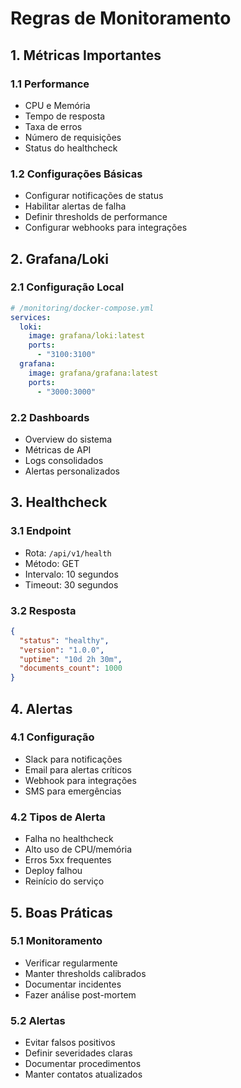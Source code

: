 # Regras de Monitoramento

## 1. Métricas Importantes

### 1.1 Performance

- CPU e Memória
- Tempo de resposta
- Taxa de erros
- Número de requisições
- Status do healthcheck

### 1.2 Configurações Básicas

- Configurar notificações de status
- Habilitar alertas de falha
- Definir thresholds de performance
- Configurar webhooks para integrações

## 2. Grafana/Loki

### 2.1 Configuração Local

```yaml
# /monitoring/docker-compose.yml
services:
  loki:
    image: grafana/loki:latest
    ports:
      - "3100:3100"
  grafana:
    image: grafana/grafana:latest
    ports:
      - "3000:3000"
```

### 2.2 Dashboards

- Overview do sistema
- Métricas de API
- Logs consolidados
- Alertas personalizados

## 3. Healthcheck

### 3.1 Endpoint

- Rota: `/api/v1/health`
- Método: GET
- Intervalo: 10 segundos
- Timeout: 30 segundos

### 3.2 Resposta

```json
{
  "status": "healthy",
  "version": "1.0.0",
  "uptime": "10d 2h 30m",
  "documents_count": 1000
}
```

## 4. Alertas

### 4.1 Configuração

- Slack para notificações
- Email para alertas críticos
- Webhook para integrações
- SMS para emergências

### 4.2 Tipos de Alerta

- Falha no healthcheck
- Alto uso de CPU/memória
- Erros 5xx frequentes
- Deploy falhou
- Reinício do serviço

## 5. Boas Práticas

### 5.1 Monitoramento

- Verificar regularmente
- Manter thresholds calibrados
- Documentar incidentes
- Fazer análise post-mortem

### 5.2 Alertas

- Evitar falsos positivos
- Definir severidades claras
- Documentar procedimentos
- Manter contatos atualizados
